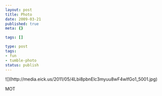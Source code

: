 ```yaml
---
layout: post
title: Photo
date: 2009-03-21
published: true
meta: {}

tags: []

type: post
tags:
- fun
- tumble-photo
status: publish
---
```

<div class="figure">            ![](http://media.eick.us/2011/05/4Lbi8pbnElc3myuu8wF4wlfGo1_5001.jpg)        </div>

MOT

